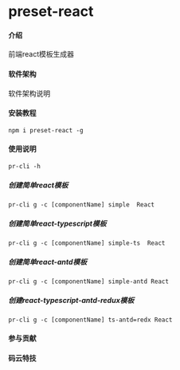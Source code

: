 # preset-react

#### 介绍
前端react模板生成器

#### 软件架构
软件架构说明
#### 安装教程
```npm i preset-react -g```

#### 使用说明

```pr-cli -h```

##### 创建简单react模板
```pr-cli g -c [componentName] simple  React```

##### 创建简单react-typescript模板
```pr-cli g -c [componentName] simple-ts  React```

##### 创建简单react-antd模板
```pr-cli g -c [componentName] simple-antd React```
##### 创建react-typescript-antd-redux模板
```pr-cli g -c [componentName] ts-antd=redx React```

#### 参与贡献

#### 码云特技
